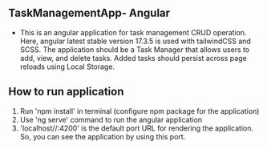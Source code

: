 TaskManagementApp- Angular
-----------------------------
- This is an angular application for task management CRUD operation. Here, angular latest stable version 17.3.5 is used with tailwindCSS and SCSS. The application should be a Task Manager that allows users to add, view, and delete tasks. Added tasks should persist across page reloads using Local Storage.
  
How to run application
----------------------
1. Run 'npm install' in terminal (configure npm package for the application)
2. Use 'ng serve' command to run the angular application
3. 'localhost//:4200' is the default port URL for rendering the application. So, you can see the application by using this port.
